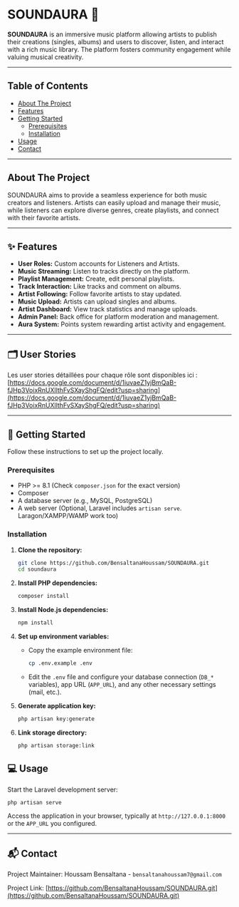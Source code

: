 # SOUNDAURA 🎵


**SOUNDAURA** is an immersive music platform allowing artists to publish their creations (singles, albums) and users to discover, listen, and interact with a rich music library. The platform fosters community engagement while valuing musical creativity.

---

## Table of Contents

- [About The Project](#about-the-project)
- [Features](#-features)
- [Getting Started](#-getting-started)
  - [Prerequisites](#prerequisites)
  - [Installation](#installation)
- [Usage](#-usage)
- [Contact](#-contact)

---

## About The Project

SOUNDAURA aims to provide a seamless experience for both music creators and listeners. Artists can easily upload and manage their music, while listeners can explore diverse genres, create playlists, and connect with their favorite artists.

---

## ✨ Features

*   **User Roles:** Custom accounts for Listeners and Artists.
*   **Music Streaming:** Listen to tracks directly on the platform.
*   **Playlist Management:** Create, edit personal playlists.
*   **Track Interaction:** Like tracks and comment on albums.
*   **Artist Following:** Follow favorite artists to stay updated.
*   **Music Upload:** Artists can upload singles and albums.
*   **Artist Dashboard:** View track statistics and manage uploads.
*   **Admin Panel:** Back office for platform moderation and management.
*   **Aura System:** Points system rewarding artist activity and engagement.

---

## 🗂️ User Stories

Les user stories détaillées pour chaque rôle sont disponibles ici : [https://docs.google.com/document/d/1iuvaeZ1yjBmQaB-fJHp3VoixRnUXllthFvSXayShgFQ/edit?usp=sharing](https://docs.google.com/document/d/1iuvaeZ1yjBmQaB-fJHp3VoixRnUXllthFvSXayShgFQ/edit?usp=sharing)

---

## 🚀 Getting Started

Follow these instructions to set up the project locally.

### Prerequisites

*   PHP >= 8.1 (Check `composer.json` for the exact version)
*   Composer
*   A database server (e.g., MySQL, PostgreSQL)
*   A web server (Optional, Laravel includes `artisan serve`. Laragon/XAMPP/WAMP work too)

### Installation

1.  **Clone the repository:**
    ```bash
    git clone https://github.com/BensaltanaHoussam/SOUNDAURA.git
    cd soundaura
    ```

2.  **Install PHP dependencies:**
    ```bash
    composer install
    ```

3.  **Install Node.js dependencies:**
    ```bash
    npm install
    ```

4.  **Set up environment variables:**
    *   Copy the example environment file:
        ```bash
        cp .env.example .env
        ```
    *   Edit the `.env` file and configure your database connection (`DB_*` variables), app URL (`APP_URL`), and any other necessary settings (mail, etc.).

5.  **Generate application key:**
    ```bash
    php artisan key:generate
    ```


6.  **Link storage directory:**
    ```bash
    php artisan storage:link
    ```

## 💻 Usage

Start the Laravel development server:

```bash
php artisan serve
```

Access the application in your browser, typically at `http://127.0.0.1:8000` or the `APP_URL` you configured.

---


## 📬 Contact

Project Maintainer: Houssam Bensaltana - `bensaltanahoussam7@gmail.com`

Project Link: [https://github.com/BensaltanaHoussam/SOUNDAURA.git](https://github.com/BensaltanaHoussam/SOUNDAURA.git)


